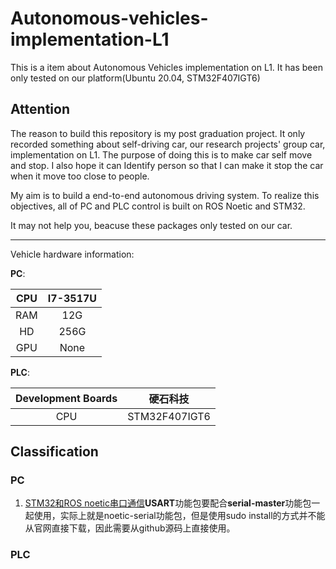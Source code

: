 # Autonomous-vehicles-implementation-L1
This is a item about Autonomous Vehicles implementation on L1. It has been only tested on our platform(Ubuntu 20.04, STM32F407IGT6)

## Attention

The reason to build this repository is my post graduation project. It only recorded something about self-driving car, our research projects' group car, implementation on L1. The purpose of doing this is to make car self move and stop. I also hope it can Identify person so that I can make it stop the car when it move too close to people.

My aim is to build a end-to-end autonomous driving system. To realize this objectives, all of PC and PLC control is built on ROS Noetic and STM32.

It may not help you, beacuse these packages only tested on our car.

---

Vehicle hardware information:

**PC**:

| CPU  | I7-3517U |
| :--: | :------: |
| RAM  |   12G    |
|  HD  |   256G   |
| GPU  |   None   |

**PLC**:

| Development Boards |   硬石科技    |
| :----------------: | :-----------: |
|        CPU         | STM32F407IGT6 |

## Classification

### PC

1. [STM32和ROS noetic串口通信](https://github.com/sunyuan789/Autonomous-vehicles-implementation-L1/tree/main/usart)**USART**功能包要配合**serial-master**功能包一起使用，实际上就是noetic-serial功能包，但是使用sudo install的方式并不能从官网直接下载，因此需要从github源码上直接使用。

### PLC




